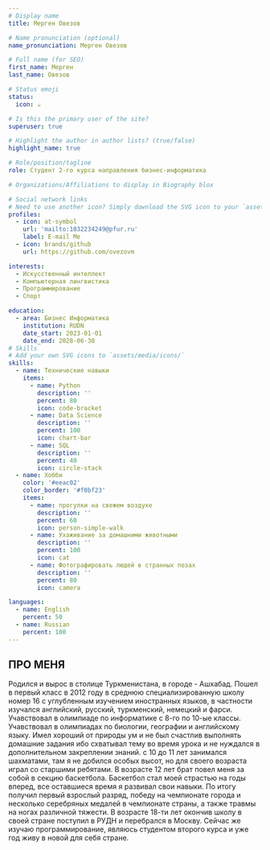 ```yaml
---
# Display name
title: Мерген Овезов

# Name pronunciation (optional)
name_pronunciation: Мерген Овезов

# Full name (for SEO)
first_name: Мерген
last_name: Овезов

# Status emoji
status:
  icon: ☕️

# Is this the primary user of the site?
superuser: true

# Highlight the author in author lists? (true/false)
highlight_name: true

# Role/position/tagline
role: Студент 2-го курса направления бизнес-информатика

# Organizations/Affiliations to display in Biography blox

# Social network links
# Need to use another icon? Simply download the SVG icon to your `assets/media/icons/` folder.
profiles:
  - icon: at-symbol
    url: 'mailto:1032234249@pfur.ru'
    label: E-mail Me
  - icon: brands/github
    url: https://github.com/ovezovm

interests:
  - Искусственный интеллект
  - Компьютерная лингвистика
  - Программирование 
  - Спорт

education:
  - area: Бизнес Информатика
    institution: RUDN
    date_start: 2023-01-01
    date_end: 2028-06-30
# Skills
# Add your own SVG icons to `assets/media/icons/`
skills:
  - name: Технические навыки
    items:
      - name: Python
        description: ''
        percent: 80
        icon: code-bracket
      - name: Data Science
        description: ''
        percent: 100
        icon: chart-bar
      - name: SQL
        description: ''
        percent: 40
        icon: circle-stack
  - name: Хобби
    color: '#eeac02'
    color_border: '#f0bf23'
    items:
      - name: прогулки на свежем воздухе 
        description: ''
        percent: 60
        icon: person-simple-walk
      - name: Ухаживание за домашними животными
        description: ''
        percent: 100
        icon: cat
      - name: Фотографировать людей в странных позах
        description: ''
        percent: 80
        icon: camera

languages:
  - name: English
    percent: 50
  - name: Russian
    percent: 100
---
```


## ПРО МЕНЯ

Родился и вырос в столице Туркменистана, в городе - Ашхабад. Пошел в первый класс в 2012 году в среднюю специализированную школу номер 16 с углубленным изучением иностранных языков, в частности изучался английский, русский, туркменский, немецкий и фарси. Учавствовал в олимпиаде по информатике с 8-го по 10-ые классы. Учавствовал в олимпиадах по биологии, географии и английскому языку. Имел хороший от природы ум и не был счастлив выполнять домашние задания ибо схватывал тему во время урока и не нуждался в дополнительном закреплении знаний. с 10 до 11 лет занимался шахматами, там я не добился особых высот, но для своего возраста играл со старшими ребятами. В возрасте 12 лет брат повел меня за собой в секцию баскетбола. Баскетбол стал моей страстью на годы вперед, все оставшиеся время я развивал свои навыки. По итогу получил первый взрослый разряд, победу на чемпионате города и несколько серебряных медалей в чемпионате страны, а также травмы на ногах различной тяжести. В возрасте 18-ти лет окончив школу в своей стране поступил в РУДН и перебрался в Москву. Сейчас же изучаю программирование, являюсь студентом второго курса и уже год живу в новой для себя стране. 
